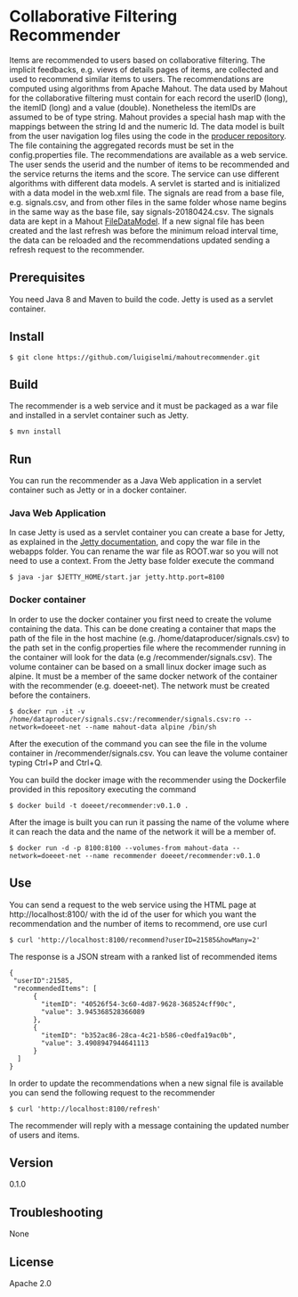 Collaborative Filtering Recommender
===================================
Items are recommended to users based on collaborative filtering. The implicit feedbacks, e.g. views of details pages of items, 
are collected and used to recommend similar items to users. The recommendations are computed using algorithms from Apache Mahout. 
The data used by Mahout for the collaborative filtering must contain for each record the userID (long), the itemID (long) and a 
value (double). Nonetheless the itemIDs are assumed to be of type string. Mahout provides a special hash map with the mappings 
between the string Id and the numeric Id. The data model is built from the user navigation log files using the code in the 
[producer repository](https://github.com/luigiselmi/mahoutdataproducer). The file containing the aggregated records must be set 
in the config.properties file. The recommendations are available as a web service. The user sends the userid and the number of 
items to be recommended and the service returns the items and the score. The service can use different algorithms with different 
data models. A servlet is started and is initialized with a data model in the web.xml file. The signals are read from a base file, 
e.g. signals.csv, and from other files in the same folder whose name begins in the same way as the base file, say signals-20180424.csv. 
The signals data are kept in a Mahout [FileDataModel](https://mahout.apache.org/docs/0.13.0/api/docs/mahout-mr/org/apache/mahout/cf/taste/impl/model/file/FileDataModel.html).
If a new signal file has been created and the last refresh was before the minimum reload interval time, the data can be reloaded 
and the recommendations updated sending a refresh request to the recommender.

## Prerequisites 
You need Java 8 and Maven to build the code. Jetty is used as a servlet container.

## Install
    
    $ git clone https://github.com/luigiselmi/mahoutrecommender.git

## Build
The recommender is a web service and it must be packaged as a war file and installed in a servlet container such as Jetty.
    
    $ mvn install

## Run
You can run the recommender as a Java Web application in a servlet container such as Jetty or in a docker container.

### Java Web Application
In case Jetty is used as a servlet container you can create a base for Jetty, as explained in the [Jetty documentation](https://www.eclipse.org/jetty/documentation/current/quickstart-running-jetty.html), and copy the war file in the webapps folder. You can rename the war file as ROOT.war so you will not need to use a context. From the Jetty base folder execute the command

    $ java -jar $JETTY_HOME/start.jar jetty.http.port=8100

### Docker container
In order to use the docker container you first need to create the volume containing the data. This can be done creating a container that maps the path of the file in the host machine (e.g. /home/dataproducer/signals.csv) to the path set in the config.properties file where the recommender running in the container will look for the data (e.g /recommender/signals.csv). The volume container can be based on a small linux docker image such as alpine. It must be a member of the same docker network of the container with the recommender (e.g. doeeet-net). The network must be created before the containers. 

    $ docker run -it -v /home/dataproducer/signals.csv:/recommender/signals.csv:ro --network=doeeet-net --name mahout-data alpine /bin/sh 

After the execution of the command you can see the file in the volume container in /recommender/signals.csv. You can leave the volume container typing Ctrl+P and Ctrl+Q. 

You can build the docker image with the recommender using the Dockerfile provided in this repository executing the command

    $ docker build -t doeeet/recommender:v0.1.0 .

After the image is built you can run it passing the name of the volume where it can reach the data and the name of the network it will be a member of.

    $ docker run -d -p 8100:8100 --volumes-from mahout-data --network=doeeet-net --name recommender doeeet/recommender:v0.1.0

## Use
You can send a request to the web service using the HTML page at http://localhost:8100/ with the id of the user for which you want the recommendation and the number of items to recommend, ore use curl

    $ curl 'http://localhost:8100/recommend?userID=21585&howMany=2'
    
The response is a JSON stream with a ranked list of recommended items 

    {
     "userID":21585,
     "recommendedItems": [
	      {
	        "itemID": "40526f54-3c60-4d87-9628-368524cff90c",
	        "value": 3.945368528366089
	      },
	      {
	        "itemID": "b352ac86-28ca-4c21-b586-c0edfa19ac0b",
	        "value": 3.4908947944641113
	      }
      ]
    }
    
In order to update the recommendations when a new signal file is available you can send the following request to the recommender

    $ curl 'http://localhost:8100/refresh'

The recommender will reply with a message containing the updated number of users and items.
 
## Version
0.1.0

## Troubleshooting
None

## License
Apache 2.0
